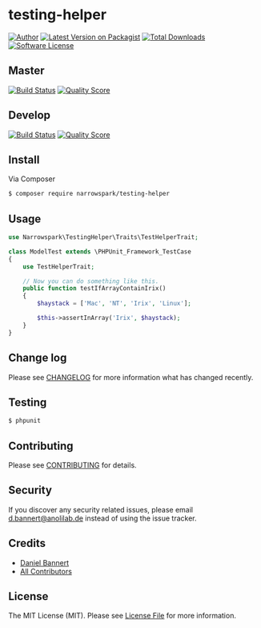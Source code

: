 # testing-helper

[![Author](http://img.shields.io/badge/author-@anolilab-blue.svg?style=flat-square)](https://twitter.com/@anolilab)
[![Latest Version on Packagist](https://img.shields.io/packagist/v/narrowspark/testing-helper.svg?style=flat-square)](https://packagist.org/packages/narrowspark/testing-helper)
[![Total Downloads](https://img.shields.io/packagist/dt/narrowspark/testing-helper.svg?style=flat-square)](https://packagist.org/packages/narrowspark/testing-helper)
[![Software License](https://img.shields.io/badge/license-MIT-brightgreen.svg?style=flat-square)](LICENSE)

## Master

[![Build Status](https://img.shields.io/travis/narrowspark/testing-helper/master.svg?style=flat-square)](https://travis-ci.org/narrowspark/testing-helper)
[![Quality Score](https://img.shields.io/scrutinizer/g/narrowspark/testing-helper.svg?style=flat-square)](https://scrutinizer-ci.com/g/narrowspark/testing-helper)

## Develop

[![Build Status](https://img.shields.io/travis/narrowspark/testing-helper/master.svg?style=flat-square)](https://travis-ci.org/narrowspark/testing-helper)
[![Quality Score](https://img.shields.io/scrutinizer/g/narrowspark/testing-helper.svg?style=flat-square)](https://scrutinizer-ci.com/g/narrowspark/testing-helper)

## Install

Via Composer

``` bash
$ composer require narrowspark/testing-helper
```

## Usage

``` php
use Narrowspark\TestingHelper\Traits\TestHelperTrait;

class ModelTest extends \PHPUnit_Framework_TestCase
{
    use TestHelperTrait;

    // Now you can do something like this.
    public function testIfArrayContainIrix()
    {
        $haystack = ['Mac', 'NT', 'Irix', 'Linux'];

        $this->assertInArray('Irix', $haystack);
    }
}
```

## Change log

Please see [CHANGELOG](CHANGELOG.md) for more information what has changed recently.

## Testing

``` bash
$ phpunit
```

## Contributing

Please see [CONTRIBUTING](CONTRIBUTING.md) for details.

## Security

If you discover any security related issues, please email d.bannert@anolilab.de instead of using the issue tracker.

## Credits

- [Daniel Bannert](https://github.com/prisis)
- [All Contributors](../../contributors)

## License

The MIT License (MIT). Please see [License File](LICENSE.md) for more information.
